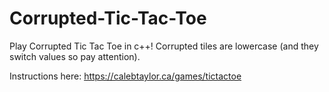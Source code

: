 # Corrupted-Tic-Tac-Toe

Play Corrupted Tic Tac Toe in c++! Corrupted tiles are lowercase (and they switch values so pay attention).

Instructions here: https://calebtaylor.ca/games/tictactoe
